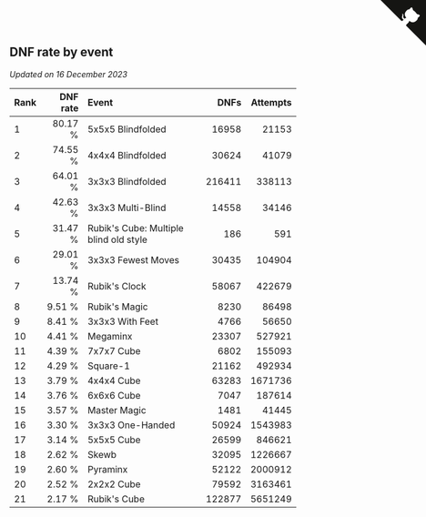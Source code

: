 ## DNF rate by event

*Updated on 16 December 2023*

| Rank | DNF rate | Event | DNFs | Attempts |
| :--- | ---: | :--- | ---: | ---: |
| 1 | 80.17 % | 5x5x5 Blindfolded | 16958 | 21153 |
| 2 | 74.55 % | 4x4x4 Blindfolded | 30624 | 41079 |
| 3 | 64.01 % | 3x3x3 Blindfolded | 216411 | 338113 |
| 4 | 42.63 % | 3x3x3 Multi-Blind | 14558 | 34146 |
| 5 | 31.47 % | Rubik's Cube: Multiple blind old style | 186 | 591 |
| 6 | 29.01 % | 3x3x3 Fewest Moves | 30435 | 104904 |
| 7 | 13.74 % | Rubik's Clock | 58067 | 422679 |
| 8 | 9.51 % | Rubik's Magic | 8230 | 86498 |
| 9 | 8.41 % | 3x3x3 With Feet | 4766 | 56650 |
| 10 | 4.41 % | Megaminx | 23307 | 527921 |
| 11 | 4.39 % | 7x7x7 Cube | 6802 | 155093 |
| 12 | 4.29 % | Square-1 | 21162 | 492934 |
| 13 | 3.79 % | 4x4x4 Cube | 63283 | 1671736 |
| 14 | 3.76 % | 6x6x6 Cube | 7047 | 187614 |
| 15 | 3.57 % | Master Magic | 1481 | 41445 |
| 16 | 3.30 % | 3x3x3 One-Handed | 50924 | 1543983 |
| 17 | 3.14 % | 5x5x5 Cube | 26599 | 846621 |
| 18 | 2.62 % | Skewb | 32095 | 1226667 |
| 19 | 2.60 % | Pyraminx | 52122 | 2000912 |
| 20 | 2.52 % | 2x2x2 Cube | 79592 | 3163461 |
| 21 | 2.17 % | Rubik's Cube | 122877 | 5651249 |


<a href="https://github.com/JustinTimeCuber/wca_statistics" class="github-corner" aria-label="View source on Github"><svg width="80" height="80" viewBox="0 0 250 250" style="fill:#151513; color:#fff; position: absolute; top: 0; border: 0; right: 0;" aria-hidden="true"><path d="M0,0 L115,115 L130,115 L142,142 L250,250 L250,0 Z"></path><path d="M128.3,109.0 C113.8,99.7 119.0,89.6 119.0,89.6 C122.0,82.7 120.5,78.6 120.5,78.6 C119.2,72.0 123.4,76.3 123.4,76.3 C127.3,80.9 125.5,87.3 125.5,87.3 C122.9,97.6 130.6,101.9 134.4,103.2" fill="currentColor" style="transform-origin: 130px 106px;" class="octo-arm"></path><path d="M115.0,115.0 C114.9,115.1 118.7,116.5 119.8,115.4 L133.7,101.6 C136.9,99.2 139.9,98.4 142.2,98.6 C133.8,88.0 127.5,74.4 143.8,58.0 C148.5,53.4 154.0,51.2 159.7,51.0 C160.3,49.4 163.2,43.6 171.4,40.1 C171.4,40.1 176.1,42.5 178.8,56.2 C183.1,58.6 187.2,61.8 190.9,65.4 C194.5,69.0 197.7,73.2 200.1,77.6 C213.8,80.2 216.3,84.9 216.3,84.9 C212.7,93.1 206.9,96.0 205.4,96.6 C205.1,102.4 203.0,107.8 198.3,112.5 C181.9,128.9 168.3,122.5 157.7,114.1 C157.9,116.9 156.7,120.9 152.7,124.9 L141.0,136.5 C139.8,137.7 141.6,141.9 141.8,141.8 Z" fill="currentColor" class="octo-body"></path></svg></a><style>.github-corner:hover .octo-arm{animation:octocat-wave 560ms ease-in-out}@keyframes octocat-wave{0%,100%{transform:rotate(0)}20%,60%{transform:rotate(-25deg)}40%,80%{transform:rotate(10deg)}}@media (max-width:500px){.github-corner:hover .octo-arm{animation:none}.github-corner .octo-arm{animation:octocat-wave 560ms ease-in-out}}</style>
